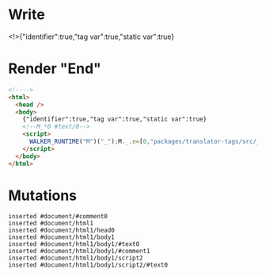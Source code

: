 # Write
  <!>{"identifier":true,"tag var":true,"static var":true}<!--M_*0 #text/0--><script>WALKER_RUNTIME("M")("_");M._.e=[0,"packages/translator-tags/src/__tests__/fixtures/log-tag/template.marko_0"];M._.d=1;M._.w()</script>


# Render "End"
```html
<!---->
<html>
  <head />
  <body>
    {"identifier":true,"tag var":true,"static var":true}
    <!--M_*0 #text/0-->
    <script>
      WALKER_RUNTIME("M")("_");M._.e=[0,"packages/translator-tags/src/__tests__/fixtures/log-tag/template.marko_0"];M._.d=1;M._.w()
    </script>
  </body>
</html>
```

# Mutations
```
inserted #document/#comment0
inserted #document/html1
inserted #document/html1/head0
inserted #document/html1/body1
inserted #document/html1/body1/#text0
inserted #document/html1/body1/#comment1
inserted #document/html1/body1/script2
inserted #document/html1/body1/script2/#text0
```